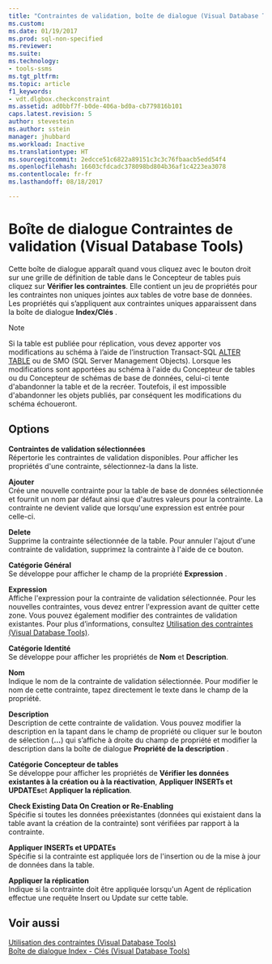 ```yaml
---
title: "Contraintes de validation, boîte de dialogue (Visual Database Tools) | Microsoft Docs"
ms.custom: 
ms.date: 01/19/2017
ms.prod: sql-non-specified
ms.reviewer: 
ms.suite: 
ms.technology:
- tools-ssms
ms.tgt_pltfrm: 
ms.topic: article
f1_keywords:
- vdt.dlgbox.checkconstraint
ms.assetid: ad0bbf7f-b0de-406a-bd0a-cb779816b101
caps.latest.revision: 5
author: stevestein
ms.author: sstein
manager: jhubbard
ms.workload: Inactive
ms.translationtype: HT
ms.sourcegitcommit: 2edcce51c6822a89151c3c3c76fbaacb5edd54f4
ms.openlocfilehash: 16603cfdcadc378098bd804b36af1c4223ea3078
ms.contentlocale: fr-fr
ms.lasthandoff: 08/18/2017

---
```

# <a name="check-constraint-dialog-box-visual-database-tools"></a>Boîte de dialogue Contraintes de validation (Visual Database Tools)
Cette boîte de dialogue apparaît quand vous cliquez avec le bouton droit sur une grille de définition de table dans le Concepteur de tables puis cliquez sur **Vérifier les contraintes**. Elle contient un jeu de propriétés pour les contraintes non uniques jointes aux tables de votre base de données. Les propriétés qui s’appliquent aux contraintes uniques apparaissent dans la boîte de dialogue **Index/Clés** .  
  
> [!NOTE]  
> Si la table est publiée pour réplication, vous devez apporter vos modifications au schéma à l’aide de l’instruction Transact-SQL [ALTER TABLE](http://msdn.microsoft.com/en-us/f1745145-182d-4301-a334-18f799d361d1) ou de SMO (SQL Server Management Objects). Lorsque les modifications sont apportées au schéma à l'aide du Concepteur de tables ou du Concepteur de schémas de base de données, celui-ci tente d'abandonner la table et de la recréer. Toutefois, il est impossible d'abandonner les objets publiés, par conséquent les modifications du schéma échoueront.  
  
## <a name="options"></a>Options  
**Contraintes de validation sélectionnées**  
Répertorie les contraintes de validation disponibles. Pour afficher les propriétés d'une contrainte, sélectionnez-la dans la liste.  
  
**Ajouter**  
Crée une nouvelle contrainte pour la table de base de données sélectionnée et fournit un nom par défaut ainsi que d'autres valeurs pour la contrainte. La contrainte ne devient valide que lorsqu'une expression est entrée pour celle-ci.  
  
**Delete**  
Supprime la contrainte sélectionnée de la table. Pour annuler l'ajout d'une contrainte de validation, supprimez la contrainte à l'aide de ce bouton.  
  
**Catégorie Général**  
Se développe pour afficher le champ de la propriété **Expression** .  
  
**Expression**  
Affiche l'expression pour la contrainte de validation sélectionnée. Pour les nouvelles contraintes, vous devez entrer l'expression avant de quitter cette zone. Vous pouvez également modifier des contraintes de validation existantes. Pour plus d’informations, consultez [Utilisation des contraintes (Visual Database Tools)](http://msdn.microsoft.com/en-us/637098af-2567-48f8-90f4-b41df059833e).  
  
**Catégorie Identité**  
Se développe pour afficher les propriétés de **Nom** et **Description**.  
  
**Nom**  
Indique le nom de la contrainte de validation sélectionnée. Pour modifier le nom de cette contrainte, tapez directement le texte dans le champ de la propriété.  
  
**Description**  
Description de cette contrainte de validation. Vous pouvez modifier la description en la tapant dans le champ de propriété ou cliquer sur le bouton de sélection (**...**) qui s’affiche à droite du champ de propriété et modifier la description dans la boîte de dialogue **Propriété de la description** .  
  
**Catégorie Concepteur de tables**  
Se développe pour afficher les propriétés de **Vérifier les données existantes à la création ou à la réactivation**, **Appliquer INSERTs et UPDATEs**et **Appliquer la réplication**.  
  
**Check Existing Data On Creation or Re-Enabling**  
Spécifie si toutes les données préexistantes (données qui existaient dans la table avant la création de la contrainte) sont vérifiées par rapport à la contrainte.  
  
**Appliquer INSERTs et UPDATEs**  
Spécifie si la contrainte est appliquée lors de l'insertion ou de la mise à jour de données dans la table.  
  
**Appliquer la réplication**  
Indique si la contrainte doit être appliquée lorsqu'un Agent de réplication effectue une requête Insert ou Update sur cette table.  
  
## <a name="see-also"></a>Voir aussi  
[Utilisation des contraintes (Visual Database Tools)](http://msdn.microsoft.com/en-us/637098af-2567-48f8-90f4-b41df059833e)  
[Boîte de dialogue Index - Clés &#40;Visual Database Tools&#41;](../../ssms/visual-db-tools/indexes-keys-dialog-box-visual-database-tools.md)  
  

